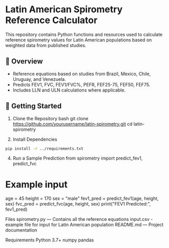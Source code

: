 # Latin American Spirometry Reference Calculator

This repository contains Python functions and resources used to calculate reference spirometry values for Latin American populations based on weighted data from published studies.

## 📄 Overview
- Reference equations based on studies from Brazil, Mexico, Chile, Uruguay, and Venezuela.
- Predicts FEV1, FVC, FEV1/FVC%, PEFR, FEF25-75, FEF50, FEF75.
- Includes LLN and ULN calculations where applicable.

## 🚀 Getting Started

1. Clone the Repository
bash
git clone https://github.com/yourusername/latin-spirometry.git
cd latin-spirometry

2. Install Dependencies
```bash
pip install -r ../requirements.txt
```

4. Run a Sample Prediction
from spirometry import predict_fev1, predict_fvc
# Example input
age = 45
height = 170
sex = "male"
fev1_pred = predict_fev1(age, height, sex)
fvc_pred = predict_fvc(age, height, sex)
print("FEV1 Predicted:", fev1_pred)

 Files
spirometry.py — Contains all the reference equations
input.csv - example file for input for Latin American population
README.md — Project documentation

 Requirements
Python 3.7+
numpy
pandas

